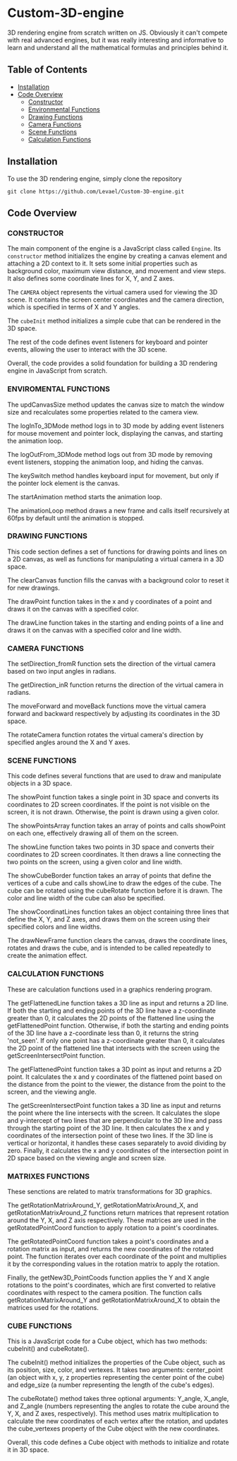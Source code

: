 # Custom-3D-engine

3D rendering engine from scratch written on JS. Obviously it can't compete with real advanced engines, but it was really interesting and informative to learn and understand all the mathematical formulas and principles behind it.

## Table of Contents
- [Installation](#installation)
- [Code Overview](#code-overview)
    - [Constructor](#constructor)
    - [Environmental Functions](#environmental-functions)
    - [Drawing Functions](#drawing-functions)
    - [Camera Functions](#camera-functions)
    - [Scene Functions](#scene-functions)
    - [Calculation Functions](#calculation-functions)

## Installation

To use the 3D rendering engine, simply clone the repository

```
git clone https://github.com/Levael/Custom-3D-engine.git
```

## Code Overview

### CONSTRUCTOR

The main component of the engine is a JavaScript class called `Engine`. Its `constructor` method initializes the engine by creating a canvas element and attaching a 2D context to it. It sets some initial properties such as background color, maximum view distance, and movement and view steps. It also defines some coordinate lines for X, Y, and Z axes.

The `CAMERA` object represents the virtual camera used for viewing the 3D scene. It contains the screen center coordinates and the camera direction, which is specified in terms of X and Y angles.

The `cubeInit` method initializes a simple cube that can be rendered in the 3D space.

The rest of the code defines event listeners for keyboard and pointer events, allowing the user to interact with the 3D scene.

Overall, the code provides a solid foundation for building a 3D rendering engine in JavaScript from scratch.

### ENVIROMENTAL FUNCTIONS

The updCanvasSize method updates the canvas size to match the window size and recalculates some properties related to the camera view.

The logInTo_3DMode method logs in to 3D mode by adding event listeners for mouse movement and pointer lock, displaying the canvas, and starting the animation loop.

The logOutFrom_3DMode method logs out from 3D mode by removing event listeners, stopping the animation loop, and hiding the canvas.

The keySwitch method handles keyboard input for movement, but only if the pointer lock element is the canvas.

The startAnimation method starts the animation loop.

The animationLoop method draws a new frame and calls itself recursively at 60fps by default until the animation is stopped.

### DRAWING FUNCTIONS

This code section defines a set of functions for drawing points and lines on a 2D canvas, as well as functions for manipulating a virtual camera in a 3D space.

The clearCanvas function fills the canvas with a background color to reset it for new drawings.

The drawPoint function takes in the x and y coordinates of a point and draws it on the canvas with a specified color.

The drawLine function takes in the starting and ending points of a line and draws it on the canvas with a specified color and line width.

### CAMERA FUNCTIONS

The setDirection_fromR function sets the direction of the virtual camera based on two input angles in radians.

The getDirection_inR function returns the direction of the virtual camera in radians.

The moveForward and moveBack functions move the virtual camera forward and backward respectively by adjusting its coordinates in the 3D space.

The rotateCamera function rotates the virtual camera's direction by specified angles around the X and Y axes.

### SCENE FUNCTIONS

This code defines several functions that are used to draw and manipulate objects in a 3D space.

The showPoint function takes a single point in 3D space and converts its coordinates to 2D screen coordinates. If the point is not visible on the screen, it is not drawn. Otherwise, the point is drawn using a given color.

The showPointsArray function takes an array of points and calls showPoint on each one, effectively drawing all of them on the screen.

The showLine function takes two points in 3D space and converts their coordinates to 2D screen coordinates. It then draws a line connecting the two points on the screen, using a given color and line width.

The showCubeBorder function takes an array of points that define the vertices of a cube and calls showLine to draw the edges of the cube. The cube can be rotated using the cubeRotate function before it is drawn. The color and line width of the cube can also be specified.

The showCoordinatLines function takes an object containing three lines that define the X, Y, and Z axes, and draws them on the screen using their specified colors and line widths.

The drawNewFrame function clears the canvas, draws the coordinate lines, rotates and draws the cube, and is intended to be called repeatedly to create the animation effect.

### CALCULATION FUNCTIONS

These are calculation functions used in a graphics rendering program.

The getFlattenedLine function takes a 3D line as input and returns a 2D line. If both the starting and ending points of the 3D line have a z-coordinate greater than 0, it calculates the 2D points of the flattened line using the getFlattenedPoint function. Otherwise, if both the starting and ending points of the 3D line have a z-coordinate less than 0, it returns the string 'not_seen'. If only one point has a z-coordinate greater than 0, it calculates the 2D point of the flattened line that intersects with the screen using the getScreenIntersectPoint function.

The getFlattenedPoint function takes a 3D point as input and returns a 2D point. It calculates the x and y coordinates of the flattened point based on the distance from the point to the viewer, the distance from the point to the screen, and the viewing angle.

The getScreenIntersectPoint function takes a 3D line as input and returns the point where the line intersects with the screen. It calculates the slope and y-intercept of two lines that are perpendicular to the 3D line and pass through the starting point of the 3D line. It then calculates the x and y coordinates of the intersection point of these two lines. If the 3D line is vertical or horizontal, it handles these cases separately to avoid dividing by zero. Finally, it calculates the x and y coordinates of the intersection point in 2D space based on the viewing angle and screen size.

### MATRIXES FUNCTIONS

These senctions are related to matrix transformations for 3D graphics.

The getRotationMatrixAround_Y, getRotationMatrixAround_X, and getRotationMatrixAround_Z functions return matrices that represent rotation around the Y, X, and Z axis respectively. These matrices are used in the getRotatedPointCoord function to apply rotation to a point's coordinates.

The getRotatedPointCoord function takes a point's coordinates and a rotation matrix as input, and returns the new coordinates of the rotated point. The function iterates over each coordinate of the point and multiplies it by the corresponding values in the rotation matrix to apply the rotation.

Finally, the getNew3D_PointCoods function applies the Y and X angle rotations to the point's coordinates, which are first converted to relative coordinates with respect to the camera position. The function calls getRotationMatrixAround_Y and getRotationMatrixAround_X to obtain the matrices used for the rotations.

### CUBE FUNCTIONS 

This is a JavaScript code for a Cube object, which has two methods: cubeInit() and cubeRotate().

The cubeInit() method initializes the properties of the Cube object, such as its position, size, color, and vertexes. It takes two arguments: center_point (an object with x, y, z properties representing the center point of the cube) and edge_size (a number representing the length of the cube's edges).

The cubeRotate() method takes three optional arguments: Y_angle, X_angle, and Z_angle (numbers representing the angles to rotate the cube around the Y, X, and Z axes, respectively). This method uses matrix multiplication to calculate the new coordinates of each vertex after the rotation, and updates the cube_vertexes property of the Cube object with the new coordinates.

Overall, this code defines a Cube object with methods to initialize and rotate it in 3D space.
